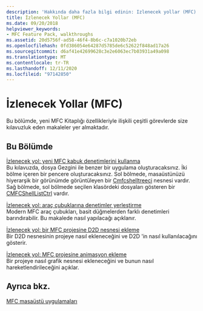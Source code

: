 ```yaml
---
description: 'Hakkında daha fazla bilgi edinin: Izlenecek yollar (MFC)'
title: İzlenecek Yollar (MFC)
ms.date: 09/20/2018
helpviewer_keywords:
- MFC Feature Pack, walkthroughs
ms.assetid: 20d5756f-ad58-46f4-8b6c-c7a1020b72eb
ms.openlocfilehash: 0fd386054e64287d5785de6c52622f848ad17a26
ms.sourcegitcommit: d6af41e42699628c3e2e6063ec7b03931a49a098
ms.translationtype: MT
ms.contentlocale: tr-TR
ms.lasthandoff: 12/11/2020
ms.locfileid: "97142850"
---
```

# <a name="walkthroughs-mfc"></a>İzlenecek Yollar (MFC)

Bu bölümde, yeni MFC Kitaplığı özellikleriyle ilişkili çeşitli görevlerde size kılavuzluk eden makaleler yer almaktadır.

## <a name="in-this-section"></a>Bu Bölümde

[İzlenecek yol: yeni MFC kabuk denetimlerini kullanma](../mfc/walkthrough-using-the-new-mfc-shell-controls.md)<br/>
Bu kılavuzda, dosya Gezgini ile benzer bir uygulama oluşturacaksınız. İki bölme içeren bir pencere oluşturacaksınız. Sol bölmede, masaüstünüzü hiyerarşik bir görünümde görüntüleyen bir [Cmfcshelltreeci](../mfc/reference/cmfcshelltreectrl-class.md) nesnesi vardır. Sağ bölmede, sol bölmede seçilen klasördeki dosyaları gösteren bir [CMFCShellListCtrl](../mfc/reference/cmfcshelllistctrl-class.md) vardır.

[İzlenecek yol: araç çubuklarına denetimler yerleştirme](../mfc/walkthrough-putting-controls-on-toolbars.md)<br/>
Modern MFC araç çubukları, basit düğmelerden farklı denetimleri barındırabilir. Bu makalede nasıl yapılacağı açıklanır.

[İzlenecek yol: bir MFC projesine D2D nesnesi ekleme](../mfc/walkthrough-adding-a-d2d-object-to-an-mfc-project.md)<br/>
Bir D2D nesnesinin projeye nasıl ekleneceğini ve D2D 'in nasıl kullanılacağını gösterir.

[İzlenecek yol: MFC projesine animasyon ekleme](../mfc/walkthrough-adding-animation-to-an-mfc-project.md)<br/>
Bir projeye nasıl grafik nesnesi ekleneceğini ve bunun nasıl hareketlendirileceğini açıklar.

## <a name="see-also"></a>Ayrıca bkz.

[MFC masaüstü uygulamaları](../mfc/mfc-desktop-applications.md)
